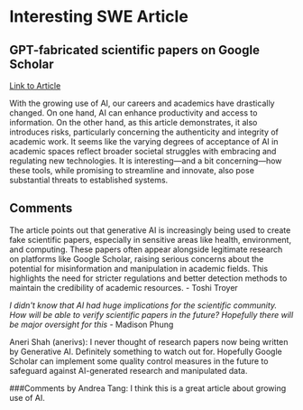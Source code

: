 # Interesting SWE Article
## GPT-fabricated scientific papers on Google Scholar
[Link to Article](https://misinforeview.hks.harvard.edu/article/gpt-fabricated-scientific-papers-on-google-scholar-key-features-spread-and-implications-for-preempting-evidence-manipulation/?utm_source=tldrai)

With the growing use of AI, our careers and academics have drastically changed. On one hand, AI can enhance productivity and access to information. On the other hand, as this article demonstrates, it also introduces risks, particularly concerning the authenticity and integrity of academic work. It seems like the varying degrees of acceptance of AI in academic spaces reflect broader societal struggles with embracing and regulating new technologies. It is interesting—and a bit concerning—how these tools, while promising to streamline and innovate, also pose substantial threats to established systems.

## Comments
The article points out that generative AI is increasingly being used to create fake scientific papers, especially in sensitive areas like health, environment, and computing. These papers often appear alongside legitimate research on platforms like Google Scholar, raising serious concerns about the potential for misinformation and manipulation in academic fields. This highlights the need for stricter regulations and better detection methods to maintain the credibility of academic resources. - Toshi Troyer

*I didn't know that AI had huge implications for the scientific community. How will be able to verify scientific papers in the future? Hopefully there will be major oversight for this* - Madison Phung

Aneri Shah (anerivs):
I never thought of research papers now being written by Generative AI. Definitely something to watch out for. Hopefully Google Scholar can implement some quality control measures in the future to safeguard against AI-generated research and manipulated data.

###Comments by Andrea Tang:
I think this is a great article about growing use of AI.


